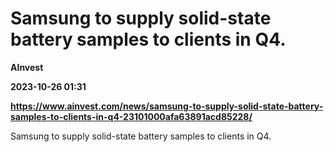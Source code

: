 # Samsung to supply solid-state battery samples to clients in Q4.
**AInvest**

**2023-10-26 01:31**

**https://www.ainvest.com/news/samsung-to-supply-solid-state-battery-samples-to-clients-in-q4-23101000afa63891acd85228/**

Samsung to supply solid-state battery samples to clients in Q4.